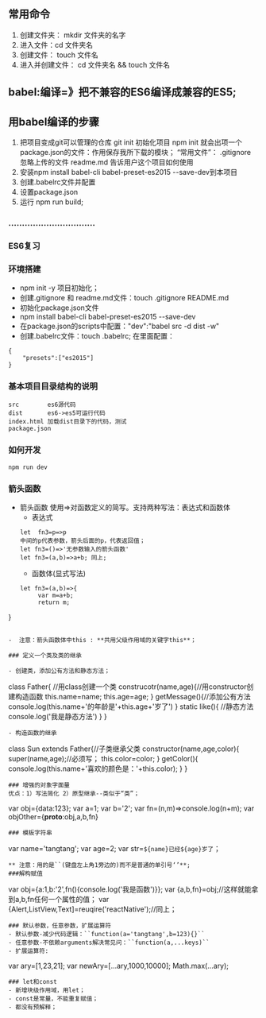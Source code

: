 ## 常用命令
1. 创建文件夹： mkdir 文件夹的名字
2. 进入文件：cd 文件夹名
3. 创建文件： touch 文件名
4. 进入并创建文件： cd 文件夹名 && touch 文件名
## babel:编译=》把不兼容的ES6编译成兼容的ES5;
## 用babel编译的步骤
1. 把项目变成git可以管理的仓库 git init
   初始化项目 npm init
   就会出项一个package.json的文件：作用保存我所下载的模块；
   “常用文件”：
   .gitignore 忽略上传的文件
   readme.md 告诉用户这个项目如何使用
2. 安装npm install babel-cli babel-preset-es2015 --save-dev到本项目
3. 创建.babelrc文件并配置
4. 设置package.json
5. 运行 npm run build;
### ................................
### ES6复习
### 环境搭建
- npm init -y 项目初始化；
- 创建.gitignore 和 readme.md文件：touch .gitignore README.md
- 初始化package.json文件
- npm install babel-cli babel-preset-es2015 --save-dev
- 在package.json的scripts中配置："dev":"babel src -d dist -w"
- 创建.babelrc文件：touch .babelrc; 在里面配置：
```
{
	"presets":["es2015"]
}
```
### 基本项目目录结构的说明

```
src        es6源代码
dist       es6->es5可运行代码
index.html 加载dist目录下的代码，测试
package.json
```
### 如何开发
```
npm run dev
```
### 箭头函数
- 箭头函数 使用=>对函数定义的简写。支持两种写法：表达式和函数体
	- 表达式
	```
	let  fn3=p=>p
	中间的p代表参数，箭头后面的p，代表返回值；
	let fn3=()=>'无参数输入的箭头函数'
	let fn3=(a,b)=>a+b; 同上;

   ```
   - 函数体(显式写法)
   ```
   let fn3=(a,b)=>{
	    var m=a+b;
	    return m;
}
   ```

-  注意：箭头函数体中this : **共用父级作用域的关键字this**；

### 定义一个类及类的继承

- 创建类，添加公有方法和静态方法；
```
class Father{ //用class创建一个类
	construcotr(name,age){//用constructor创建构造函数
		this.name=name;
		this.age=age;
   }
   getMessage(){//添加公有方法
	   console.log(this.name+'的年龄是'+this.age+'岁了')
   }
   static like(){ //静态方法
	   console.log('我是静态方法')
   }
}
```
- 构造函数的继承
```
class Sun extends Father{//子类继承父类
	constructor(name,age,color){
		super(name,age);//必须写；
		this.color=color;
   }
   getColor(){
	   console.log(this.name+'喜欢的颜色是：'+this.color);
   }
}
```
### 增强的对象字面量
优点：1）写法简化 2）原型继承--类似于“类”；
```
var obj={data:123};
var a=1;
var b='2';
var fn=(n,m)=>console.log(n+m);
var objOther={__proto__:obj,a,b,fn}
```
### 模板字符串
```
var name='tangtang';
var age=2;
var str=`${name}已经${age}岁了`；
```
** 注意：用的是``(键盘左上角1旁边的)而不是普通的单引号‘’**;
###解构赋值
```
var obj={a:1,b:'2',fn(){console.log('我是函数')}};
var {a,b,fn}=obj;//这样就能拿到a,b,fn任何一个属性的值；
var {Alert,ListView,Text]=reuqire('reactNative');//同上；
```
### 默认参数，任意参数，扩展运算符
- 默认参数-减少代码逻辑：``function(a='tangtang',b=123){}``
- 任意参数-不依赖arguments解决常见问：``function(a,...keys)``
- 扩展运算符:
```
var ary=[1,23,21];
var newAry=[...ary,1000,10000];
Math.max(...ary);
```
### let和const
- 新增块级作用域，用let；
- const是常量，不能重复赋值；
- 都没有预解释；

